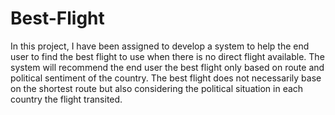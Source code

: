 # Best-Flight
In this project, I have been assigned to develop a system to 
help the end user to find the best flight to use when there is no direct flight available. 
The system will recommend the end user the best flight only based on route and political sentiment of the country. 
The best flight does not necessarily base on the shortest route but also considering the political situation in each country the flight transited.
